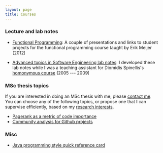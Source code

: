 ```yaml
---
layout: page 
title: Courses
---
```


### Lecture and lab notes

* [Functional Programming](courses/fp/index.html): A couple of presentations
and links to student projects for the functional programming course taught by
Erik Meijer (2012)

* [Advanced topics in Software Engineering lab notes](courses/atse/index.html):
 I developed these lab notes while I was a teaching assistant for Diomidis
 Spinellis's [homonymous course](http://dmst.aueb.gr/dds/ismr/index.htm)
 (2005 --- 2009)

### MSc thesis topics

If you are interested in doing an MSc thesis with me, please [contact
me](about.html). You can choose any of the following topics, or propose one that
I can supervise efficiently, based on my [research interests](research.html).

* [Pagerank as a metric of code importance](/courses/msc-pagerank.html)
* [Community analysis for Github projects](/courses/msc-github-community.html)

### Misc

* [Java programming style quick reference card](/files/java-progr-style.pdf)
